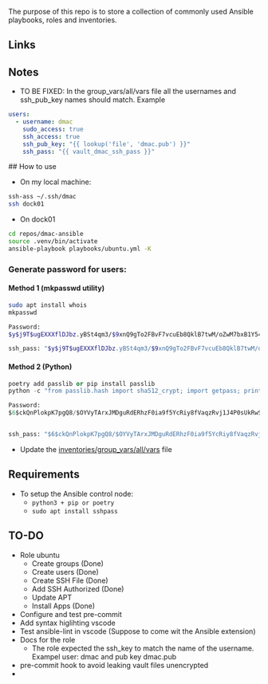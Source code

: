 The purpose of this repo is to store a collection of commonly used Ansible playbooks, roles and inventories.


## Links

## Notes
- TO BE FIXED: In the group_vars/all/vars file all the usernames and ssh_pub_key names should match. Example
```yaml
users:
  - username: dmac
    sudo_access: true
    ssh_access: true
    ssh_pub_key: "{{ lookup('file', 'dmac.pub') }}"
    ssh_pass: "{{ vault_dmac_ssh_pass }}"
```


## How to use
- On my local machine: 
```bash
ssh-ass ~/.ssh/dmac
ssh dock01
```
- On dock01
```bash
cd repos/dmac-ansible
source .venv/bin/activate
ansible-playbook playbooks/ubuntu.yml -K

```


### Generate password for users:
#### Method 1 (mkpasswd utility)
```bash
sudo apt install whois
mkpasswd

Password:
$y$j9T$ugEXXXflDJbz.yBSt4qm3/$9xnQ9gTo2FBvF7vcuEb8QklB7twM/oZwM7bxB1Y54HA

ssh_pass: "$y$j9T$ugEXXXflDJbz.yBSt4qm3/$9xnQ9gTo2FBvF7vcuEb8QklB7twM/oZwM7bxB1Y54HA"
```

#### Method 2 (Python)
``` python
poetry add passlib or pip install passlib
python -c "from passlib.hash import sha512_crypt; import getpass; print(sha512_crypt.using(rounds=5000).hash(getpass.getpass()))"

Password:
$6$ckQnPlokpK7pgQ8/$OYVyTArxJMDguRdERhzF0ia9f5YcRiy8fVaqzRvj1J4P0sUkRwSgwWNT/3Pbic0Z2gZs4mW6jQPviosCBdmwJ.


ssh_pass: "$6$ckQnPlokpK7pgQ8/$OYVyTArxJMDguRdERhzF0ia9f5YcRiy8fVaqzRvj1J4P0sUkRwSgwWNT/3Pbic0Z2gZs4mW6jQPviosCBdmwJ."
```
- Update the [inventories/group_vars/all/vars](inventories/group_vars/all/vars) file

## Requirements
- To setup the Ansible control node:
    - `python3 + pip or poetry`
    - `sudo apt install sshpass`

## TO-DO
- Role ubuntu
    - Create groups (Done)
    - Create users (Done)
    - Create SSH File (Done)
    - Add SSH Authorized (Done)
    - Update APT 
    - Install Apps (Done)
- Configure and test pre-commit
- Add syntax higlihting vscode
- Test ansible-lint in vscode (Suppose to come wit the Ansible extension)
- Docs for the role
    - The role expected the ssh_key to match the name of the username. Exampel user: dmac and pub key dmac.pub
- pre-commit hook to avoid leaking vault files unencrypted
- 